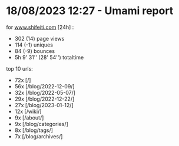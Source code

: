 # 18/08/2023 12:27 - Umami report
for www.shifeiti.com [24h] :

 - 302 (14) page views
 - 114 (-1) uniques
 - 84 (-9) bounces
 - 5h 9' 31'' (28' 54'') totaltime


top 10 urls:
 - 72x [/]
 - 56x [/blog/2022-12-09/]
 - 32x [/blog/2022-05-07/]
 - 29x [/blog/2022-12-22/]
 - 27x [/blog/2023-01-12/]
 - 12x [/wiki/]
 - 9x [/about/]
 - 9x [/blog/categories/]
 - 8x [/blog/tags/]
 - 7x [/blog/archives/]


